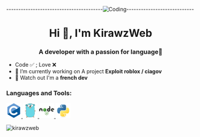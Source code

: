 ----------------------------------------<img align="" alt="Coding" width="400" src="https://media.giphy.com/media/v1.Y2lkPTc5MGI3NjExNTlmMWQ1OTM2ZDI0NDQxOGRhOGU5MjZiZjFlZTU0OTcyZjEwMDMyNSZlcD12MV9pbnRlcm5hbF9naWZzX2dpZklkJmN0PWc/OpNasZv4G2rTKFXGFq/giphy.gif">----------------------------

<h1 align="center">Hi 👋, I'm KirawzWeb</h1>
<h3 align="center">A developer with a passion for language💬</h3>

- Code ✅ ; Love ❌
- 🔭 I’m currently working on A project **Exploit roblox / ciagov**
- 💬 Watch out I'm a **french dev**

<h3 align="left">Languages and Tools:</h3>
<p align="left"> <a href="https://www.cprogramming.com/" target="_blank" rel="noreferrer"> <img src="https://raw.githubusercontent.com/devicons/devicon/master/icons/c/c-original.svg" alt="c" width="40" height="40"/> </a> <a href="https://golang.org" target="_blank" rel="noreferrer"> <img src="https://raw.githubusercontent.com/devicons/devicon/master/icons/go/go-original.svg" alt="go" width="40" height="40"/> </a> <a href="https://nodejs.org" target="_blank" rel="noreferrer"> <img src="https://raw.githubusercontent.com/devicons/devicon/master/icons/nodejs/nodejs-original-wordmark.svg" alt="nodejs" width="40" height="40"/> </a> <a href="https://www.python.org" target="_blank" rel="noreferrer"> <img src="https://raw.githubusercontent.com/devicons/devicon/master/icons/python/python-original.svg" alt="python" width="40" height="40"/> </a> </p>


<p><img align="center" src="https://github-readme-stats.vercel.app/api/top-langs?username=kirawzweb&show_icons=true&locale=en&layout=compact" alt="kirawzweb" /></p>
